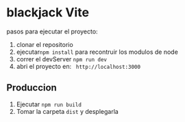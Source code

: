 # blackjack Vite

pasos para ejecutar el proyecto:

1. clonar el repositorio
2. ejecutar`` npm install `` para recontruir los modulos de node
3. correr el devServer ``` npm run dev ```
4. abri el proyecto en: `` http://localhost:3000``
## Produccion

1. Ejecutar `` npm run build ``
2. Tomar la carpeta `` dist `` y desplegarla